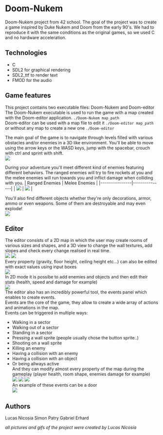# Doom-Nukem
Doom-Nukem project from 42 school. The goal of the project was to create a game inspired by Duke Nukem and Doom from the early 90's.
We had to reproduce it with the same conditions  as the original games, so we used C and no hardware acceleration.

## Technologies
* C
* SDL2 for graphical rendering
* SDL2_ttf to render text
* FMOD for the audio

## Game features
This project contains two executable files: Doom-Nukem and Doom-editor  
The Doom-Nukem executable is used to run the game with a map created with the Doom-editor application.
```./Doom-Nukem map_path```  
Doom-editor can be used with a map file to edit it ```./Doom-editor map_path```  
or without any map to create a new one ```./Doom-editor```

The main goal of the game is to navigate through levels filled with various obstacles and/or enemies in a 3D like environment.
You'll be able to move using the arrow keys or the WASD keys, jump with the spacebar, crouch with ctrl and sprint with shift.  
![](docs/doom_main.gif)

During your adventure you'll meet different kind of enemies featuring different behaviors. The ranged enemies will try to fire rockets at you
and the melee enemies will run towards you and inflict damage when colliding with you.
| Ranged Enemies | Melee Enemies |
|----------------|---------------|
| ![](docs/cyberdemon.gif) | ![](docs/lost_soul.gif) |

You'll also find different objects whether they're only decorations, armor, ammo or even weapons. Some of them are destroyable and may even explode!  
![](docs/objects.gif)

## Editor
The editor consists of a 2D map in which the user may create rooms of various sizes and shapes, and a 3D view to change the wall textures, 
add slopes and check every change realised in real time.  
![](docs/editor_2D_3D.gif) ![](docs/height_slope_texture.gif)  
Every property (gravity, floor height, ceiling height etc...) can also be edited with exact values using input boxes  
![](docs/input_boxes.gif)  
In 2D mode it is possibe to add enemies and objects and then edit their stats (health, speed and damage for example)  
![](docs/assets_addition.gif)  
The editor also has an incredibly powerful tool, the events panel which enables to create events.  
Events are the core of the game, they allow to create a wide array of actions and animations in the map.  
Events can be triggered in multiple ways:  
* Walking in a sector
* Walking out of a sector
* Standing in a sector
* Pressing a wall sprite (people usually chose the button sprite..)
* Shooting on a wall sprite
* Killing an enemy
* Having a collision with an enemy
* Having a collision with an object
* Or being allways active  
And they can modify almost every property of the map during the gameplay (player health, room shape, enemies damage for example)  
![](docs/events_creation.gif) ![](docs/events_target.gif) ![](docs/events_action.gif)  
An example of these events can be a door  
![](docs/door.gif)

## Authors
Lucas Nicosia
Simon Patry
Gabriel Erhard  
  
*all pictures and gifs of the project were created by Lucas Nicosia* 
